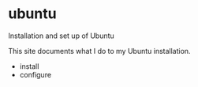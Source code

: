 # ubuntu
Installation and set up of Ubuntu


This site documents what I do to my Ubuntu installation.
* install
* configure
